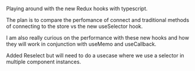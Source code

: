 Playing around with the new Redux hooks with typescript. 

The plan is to compare the perfomance of connect and traditional methods of connecting to the store vs the new useSelector hook.

I am also really curious on the performance with these new hooks and how they will work in conjunction with useMemo and useCallback. 

Added Reselect but will need to do a usecase where we use a selector in multiple component instances. 

